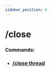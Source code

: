 ```yaml
---
sidebar_position: 6
---
```


# /close
### Commands:
- ### [/close thread](/docs/easythreads/general/close/close-thread)